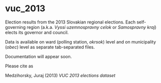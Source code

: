 vuc_2013
==========

Election results from the 2013 Slovakian regional elections.
Each self-governing region (a.k.a. _Vyssi uzemnospravny celok_ 
or _Samospravny kraj_) elects its governor and council. 

Data is available on ward (polling station, _okrsok_) level and on
municipality (_obec_) level as separate tab-separated files.

Documentation will appear soon.

Please cite as

Medzihorsky, Juraj (2013) _VUC 2013 elections dataset_ 

